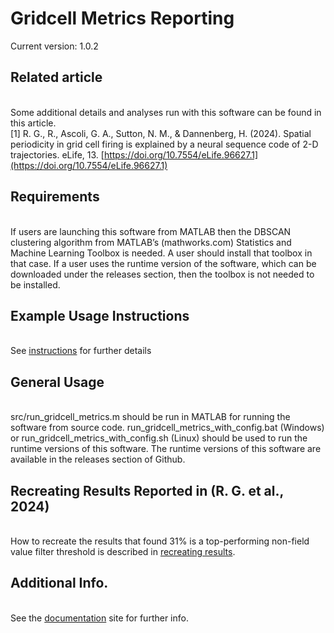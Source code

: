# Gridcell Metrics Reporting

Current version: 1.0.2

## Related article
<br>Some additional details and analyses run with this software can be found in this article.
<br>\[1\] R. G., R., Ascoli, G. A., Sutton, N. M., & Dannenberg, H. (2024). Spatial periodicity in grid cell firing is explained by a neural sequence code of 2-D trajectories. eLife, 13. [https://doi.org/10.7554/eLife.96627.1](https://doi.org/10.7554/eLife.96627.1)

## Requirements
<br>If users are launching this software from MATLAB then the DBSCAN clustering algorithm from MATLAB’s (mathworks.com) Statistics and Machine Learning Toolbox is needed. A user should install that toolbox in that case. If a user uses the runtime version of the software, which can be downloaded under the releases section, then the toolbox is not needed to be installed.

## Example Usage Instructions
<br>See [instructions](https://hco-dev-docs.readthedocs.io/en/latest/gridcell_metrics/usage_instruct.html) for further details

## General Usage
<br>src/run_gridcell_metrics.m should be run in MATLAB for running the software from source code. run_gridcell_metrics_with_config.bat (Windows) or run_gridcell_metrics_with_config.sh (Linux) should be used to run the runtime versions of this software. The runtime versions of this software are available in the releases section of Github.

## Recreating Results Reported in (R. G. et al., 2024)
<br>How to recreate the results that found 31% is a top-performing non-field value filter threshold is described in [recreating results](https://hco-dev-docs.readthedocs.io/en/latest/gridcell_metrics/recreating_results.html).

## Additional Info.
<br>See the [documentation](https://hco-dev-docs.readthedocs.io/en/latest/gridcell_metrics/overview.html) site for further info.